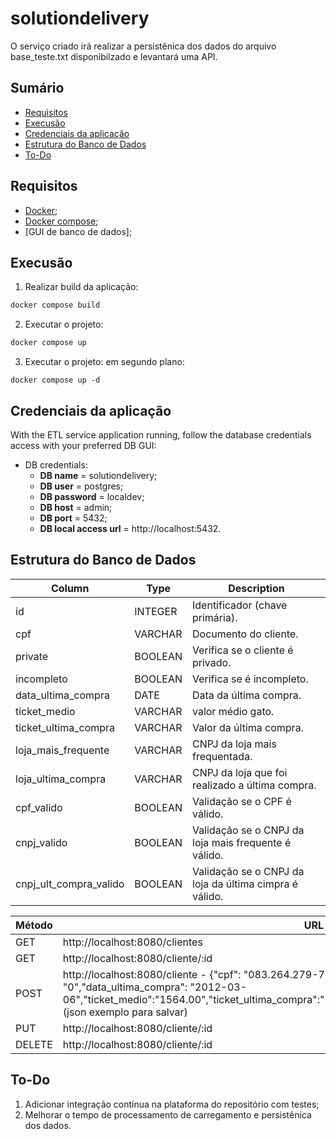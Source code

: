 # solutiondelivery

O serviço criado irá realizar a persistênica dos dados do arquivo base_teste.txt disponibilzado e levantará uma API.

## Sumário

- [Requisitos](#requisitos)
- [Execusão](#execusão)
- [Credenciais da aplicação](#credenciais-da-aplicação)
- [Estrutura do Banco de Dados](#estrutura-do-banco-de-dados)
- [To-Do](#to-do)

## Requisitos

- [Docker](https://docs.docker.com/);
- [Docker compose](https://docs.docker.com/compose/);
- [GUI de banco de dados];

## Execusão

1. Realizar build da aplicação:
```bash
docker compose build 
```
2. Executar o projeto:
```bash
docker compose up
 ```
3. Executar o projeto: em segundo plano:
````
docker compose up -d
````
## Credenciais da aplicação

 With the ETL service application running, follow the database credentials access with your preferred DB GUI:

  - DB credentials:
    - **DB name** = solutiondelivery;
    - **DB user** = postgres;
    - **DB password** = localdev;
    - **DB host** = admin;
    - **DB port** = 5432;
    - **DB local access url** =  http://localhost:5432.

## Estrutura do Banco de Dados
 
Column               |     Type      | Description
-------------------- | ------------- | -------------------------------------
id                   | INTEGER       | Identificador (chave primária).
cpf                  | VARCHAR       | Documento do cliente.
private              | BOOLEAN       | Verifica se o cliente é privado.
incompleto           | BOOLEAN       | Verifica se é incompleto.
data_ultima_compra   | DATE          | Data da última compra.  
ticket_medio         | VARCHAR       | valor médio gato.
ticket_ultima_compra | VARCHAR       | Valor da última compra.
loja_mais_frequente  | VARCHAR       | CNPJ da loja mais frequentada.
loja_ultima_compra   | VARCHAR       | CNPJ da loja que foi realizado a última compra.
cpf_valido           | BOOLEAN          | Validação se o CPF é válido.
cnpj_valido          | BOOLEAN          | Validação se o CNPJ da loja mais frequente é válido.
cnpj_ult_compra_valido | BOOLEAN        | Validação se o CNPJ da loja da última cimpra é válido.

Método    | URL   
--------- | ------
GET     | http://localhost:8080/clientes
GET     | http://localhost:8080/cliente/:id 
POST    | http://localhost:8080/cliente - {"cpf": "083.264.279-77","private": "1","incompleto": "0","data_ultima_compra": "2012-03-06","ticket_medio":"1564.00","ticket_ultima_compra":"","loja_mais_frequente":"","loja_ultima_compra":""} (json exemplo para salvar)
PUT     | http://localhost:8080/cliente/:id
DELETE  | http://localhost:8080/cliente/:id

## To-Do

1. Adicionar integração contínua na plataforma do repositório com testes;
2. Melhorar o tempo de processamento de carregamento e persistênica dos dados.
